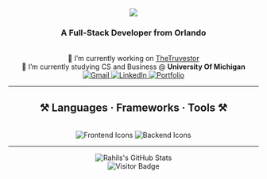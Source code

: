 <h1 align="center">
  <img src="https://readme-typing-svg.herokuapp.com/?font=Righteous&size=35&center=true&vCenter=true&width=500&height=70&duration=4000&lines=Hi+There!+👋;+I'm+Rahil+Shah!;" />
</h1>

<h3 align="center">A Full-Stack Developer from Orlando</h3>

<br/>

<div align="center">
  🔭 I’m currently working on <a href="https://thetruvestor.com" target="_blank" rel="noopener noreferrer">TheTruvestor</a><br/>
  🌱 I’m currently studying CS and Business @ <strong>University Of Michigan</strong><br/>

</div>

<div align="center">
  <a href="mailto:superrahil10@gmail.com">
    <img src="https://img.shields.io/badge/Gmail-333333?style=for-the-badge&logo=gmail&logoColor=red" alt="Gmail"/>
  </a>
  <a href="https://www.linkedin.com/in/rahil-shah300/" target="_blank" rel="noopener noreferrer">
    <img src="https://img.shields.io/badge/LinkedIn-0077B5?style=for-the-badge&logo=linkedin&logoColor=white" alt="LinkedIn"/>
  </a>
  <a href="https://rahilshah.com" target="_blank" rel="noopener noreferrer">
    <img src="https://img.shields.io/badge/Portfolio-FF5722?style=for-the-badge&logo=todoist&logoColor=white" alt="Portfolio"/>
  </a>
</div>

<hr/>

<h2 align="center">⚒️ Languages · Frameworks · Tools ⚒️</h2>
<br/>
<div align="center">
  <img src="https://skillicons.dev/icons?i=react,bootstrap,mui,html,css,vscode,github,figma,tailwind,git,r" alt="Frontend Icons"/>
  <img src="https://skillicons.dev/icons?i=nodejs,python,javascript,typescript,express,firebase,mongodb,c,java,nextjs,mysql,flask" alt="Backend Icons"/><br>
</div>

<hr/>

<!-- Cool additions -->
<div align="center">
  <!-- GitHub Stats -->
  <img src="https://github-readme-stats.vercel.app/api?username=salesp07&show_icons=true&theme=radical" alt="Rahils's GitHub Stats" />
</div>

<div align="center">
  <!-- Visitor Badge -->
  <img src="https://visitor-badge.laobi.icu/badge?page_id=salesp07.salesp07" alt="Visitor Badge" />
</div>
